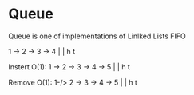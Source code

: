 # Queue

Queue is one of implementations of Linlked Lists
FIFO

1 -> 2 -> 3 -> 4 
|              |
h              t

Instert O(1):
1 -> 2 -> 3 -> 4 -> 5 
|                   |
h                   t

Remove O(1):
1-/> 2 -> 3 -> 4 -> 5 
    |              |
    h              t

